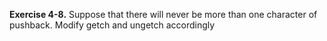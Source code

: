**Exercise 4-8.** Suppose that there will never be more than one character of pushback. Modify getch and 
ungetch accordingly
